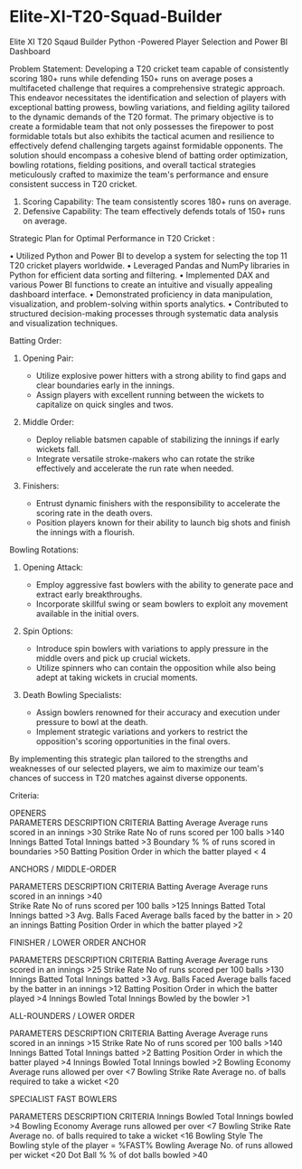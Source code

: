 # Elite-XI-T20-Squad-Builder
Elite XI T20 Sqaud Builder Python -Powered Player Selection and Power BI Dashboard

Problem Statement:
      Developing a T20 cricket team capable of consistently scoring 180+ runs while defending 150+ runs on average poses a multifaceted challenge that requires a comprehensive strategic approach. This endeavor necessitates the identification and selection of players with exceptional batting prowess, bowling variations, and fielding agility tailored to the dynamic demands of the T20 format. The primary objective is to create a formidable team that not only possesses the firepower to post formidable totals but also exhibits the tactical acumen and resilience to effectively defend challenging targets against formidable opponents. The solution should encompass a cohesive blend of batting order optimization, bowling rotations, fielding positions, and overall tactical strategies meticulously crafted to maximize the team's performance and ensure consistent success in T20 cricket.
1.	Scoring Capability: The team consistently scores 180+ runs on average.
2.	Defensive Capability: The team effectively defends totals of 150+ runs on average.

Strategic Plan for Optimal Performance in T20 Cricket :

•	Utilized Python and Power BI to develop a system for selecting the top 11 T20 cricket players worldwide.
•	Leveraged Pandas and NumPy libraries in Python for efficient data sorting and filtering.
•	Implemented DAX and various Power BI functions to create an intuitive and visually appealing dashboard interface.
•	Demonstrated proficiency in data manipulation, visualization, and problem-solving within sports analytics.
•	Contributed to structured decision-making processes through systematic data analysis and visualization techniques.


Batting Order:

1. Opening Pair:
   - Utilize explosive power hitters with a strong ability to find gaps and clear boundaries early in the innings.
   - Assign players with excellent running between the wickets to capitalize on quick singles and twos.

2. Middle Order:
   - Deploy reliable batsmen capable of stabilizing the innings if early wickets fall.
   - Integrate versatile stroke-makers who can rotate the strike effectively and accelerate the run rate when needed.

3. Finishers:
   - Entrust dynamic finishers with the responsibility to accelerate the scoring rate in the death overs.
   - Position players known for their ability to launch big shots and finish the innings with a flourish.

Bowling Rotations:

1. Opening Attack:
   - Employ aggressive fast bowlers with the ability to generate pace and extract early breakthroughs.
   - Incorporate skillful swing or seam bowlers to exploit any movement available in the initial overs.

2. Spin Options:
   - Introduce spin bowlers with variations to apply pressure in the middle overs and pick up crucial wickets.
   - Utilize spinners who can contain the opposition while also being adept at taking wickets in crucial moments.

3. Death Bowling Specialists:
   - Assign bowlers renowned for their accuracy and execution under pressure to bowl at the death.
   - Implement strategic variations and yorkers to restrict the opposition's scoring opportunities in the final overs.

By implementing this strategic plan tailored to the strengths and weaknesses of our selected players, we aim to maximize our team's chances of success in T20 matches against diverse opponents.

Criteria:

OPENERS                                
PARAMETERS                 DESCRIPTION                                                    CRITERIA
Batting Average             Average runs scored in an innings                      >30
Strike Rate                          No of runs scored per 100 balls                       >140
Innings Batted               Total Innings batted                                              >3
Boundary %                       % of runs scored in boundaries                      >50
Batting Position               Order in which the batter played                  < 4

ANCHORS / MIDDLE-ORDER    

PARAMETERS                DESCRIPTION                                                       CRITERIA
Batting Average           Average runs scored in an innings                      >40   
Strike Rate                     No of runs scored per 100 balls                         >125
Innings Batted               Total Innings batted                                             >3
Avg. Balls Faced             Average balls faced by the batter in                 > 20
                                          an innings
 Batting Position             Order in which the batter played                     >2     

FINISHER / LOWER  ORDER ANCHOR

PARAMETERS                 DESCRIPTION                                                            CRITERIA
Batting Average            Average runs scored in an innings                                >25
Strike Rate                       No of runs scored per 100 balls                                   >130
Innings Batted               Total Innings batted                                                          >3
Avg. Balls Faced            Average balls faced by the batter in an innings            >12
Batting Position             Order in which the batter played                                    >4
Innings Bowled            Total Innings Bowled by the bowler                                  >1


ALL-ROUNDERS / LOWER ORDER      

PARAMETERS                     DESCRIPTION                                                      CRITERIA
Batting Average                  Average runs scored in an innings                      >15
Strike Rate                        No of runs scored per 100 balls                              >140
Innings Batted                    Total Innings batted                                                 >2
Batting Position                 Order in which the batter played                          >4
Innings Bowled                  Total Innings bowled                                                >2
Bowling Economy             Average runs allowed per over                                <7
Bowling Strike Rate            Average no. of balls required to take a wicket     <20

SPECIALIST FAST BOWLERS             

PARAMETERS                   DESCRIPTION                                                          CRITERIA
Innings Bowled                Total Innings bowled                                                    >4
Bowling Economy            Average runs allowed per over                                  <7
Bowling Strike Rate       Average no. of balls required to take a wicket          <16
Bowling Style                  The Bowling style of the player                                          = %FAST%
Bowling Average             No. of runs allowed per wicket                                  <20
Dot Ball %                         % of dot balls bowled                                                  >40


































